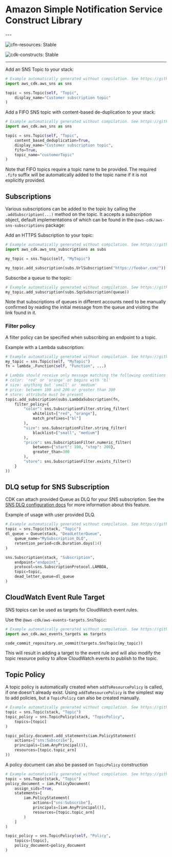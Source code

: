 # Amazon Simple Notification Service Construct Library

<!--BEGIN STABILITY BANNER-->---


![cfn-resources: Stable](https://img.shields.io/badge/cfn--resources-stable-success.svg?style=for-the-badge)

![cdk-constructs: Stable](https://img.shields.io/badge/cdk--constructs-stable-success.svg?style=for-the-badge)

---
<!--END STABILITY BANNER-->

Add an SNS Topic to your stack:

```python
# Example automatically generated without compilation. See https://github.com/aws/jsii/issues/826
import aws_cdk.aws_sns as sns

topic = sns.Topic(self, "Topic",
    display_name="Customer subscription topic"
)
```

Add a FIFO SNS topic with content-based de-duplication to your stack:

```python
# Example automatically generated without compilation. See https://github.com/aws/jsii/issues/826
import aws_cdk.aws_sns as sns

topic = sns.Topic(self, "Topic",
    content_based_deduplication=True,
    display_name="Customer subscription topic",
    fifo=True,
    topic_name="customerTopic"
)
```

Note that FIFO topics require a topic name to be provided. The required `.fifo` suffix will be automatically added to the topic name if it is not explicitly provided.

## Subscriptions

Various subscriptions can be added to the topic by calling the
`.addSubscription(...)` method on the topic. It accepts a *subscription* object,
default implementations of which can be found in the
`@aws-cdk/aws-sns-subscriptions` package:

Add an HTTPS Subscription to your topic:

```python
# Example automatically generated without compilation. See https://github.com/aws/jsii/issues/826
import aws_cdk.aws_sns_subscriptions as subs

my_topic = sns.Topic(self, "MyTopic")

my_topic.add_subscription(subs.UrlSubscription("https://foobar.com/"))
```

Subscribe a queue to the topic:

```python
# Example automatically generated without compilation. See https://github.com/aws/jsii/issues/826
my_topic.add_subscription(subs.SqsSubscription(queue))
```

Note that subscriptions of queues in different accounts need to be manually confirmed by
reading the initial message from the queue and visiting the link found in it.

### Filter policy

A filter policy can be specified when subscribing an endpoint to a topic.

Example with a Lambda subscription:

```python
# Example automatically generated without compilation. See https://github.com/aws/jsii/issues/826
my_topic = sns.Topic(self, "MyTopic")
fn = lambda_.Function(self, "Function", ...)

# Lambda should receive only message matching the following conditions on attributes:
# color: 'red' or 'orange' or begins with 'bl'
# size: anything but 'small' or 'medium'
# price: between 100 and 200 or greater than 300
# store: attribute must be present
topic.add_subscription(subs.LambdaSubscription(fn,
    filter_policy={
        "color": sns.SubscriptionFilter.string_filter(
            whitelist=["red", "orange"],
            match_prefixes=["bl"]
        ),
        "size": sns.SubscriptionFilter.string_filter(
            blacklist=["small", "medium"]
        ),
        "price": sns.SubscriptionFilter.numeric_filter(
            between={"start": 100, "stop": 200},
            greater_than=300
        ),
        "store": sns.SubscriptionFilter.exists_filter()
    }
))
```

## DLQ setup for SNS Subscription

CDK can attach provided Queue as DLQ for your SNS subscription.
See the [SNS DLQ configuration docs](https://docs.aws.amazon.com/sns/latest/dg/sns-configure-dead-letter-queue.html) for more information about this feature.

Example of usage with user provided DLQ.

```python
# Example automatically generated without compilation. See https://github.com/aws/jsii/issues/826
topic = sns.Topic(stack, "Topic")
dl_queue = Queue(stack, "DeadLetterQueue",
    queue_name="MySubscription_DLQ",
    retention_period=cdk.Duration.days(14)
)

sns.Subscription(stack, "Subscription",
    endpoint="endpoint",
    protocol=sns.SubscriptionProtocol.LAMBDA,
    topic=topic,
    dead_letter_queue=dl_queue
)
```

## CloudWatch Event Rule Target

SNS topics can be used as targets for CloudWatch event rules.

Use the `@aws-cdk/aws-events-targets.SnsTopic`:

```python
# Example automatically generated without compilation. See https://github.com/aws/jsii/issues/826
import aws_cdk.aws_events_targets as targets

code_commit_repository.on_commit(targets.SnsTopic(my_topic))
```

This will result in adding a target to the event rule and will also modify the
topic resource policy to allow CloudWatch events to publish to the topic.

## Topic Policy

A topic policy is automatically created when `addToResourcePolicy` is called, if
one doesn't already exist. Using `addToResourcePolicy` is the simplest way to
add policies, but a `TopicPolicy` can also be created manually.

```python
# Example automatically generated without compilation. See https://github.com/aws/jsii/issues/826
topic = sns.Topic(stack, "Topic")
topic_policy = sns.TopicPolicy(stack, "TopicPolicy",
    topics=[topic]
)

topic_policy.document.add_statements(iam.PolicyStatement(
    actions=["sns:Subscribe"],
    principals=[iam.AnyPrincipal()],
    resources=[topic.topic_arn]
))
```

A policy document can also be passed on `TopicPolicy` construction

```python
# Example automatically generated without compilation. See https://github.com/aws/jsii/issues/826
topic = sns.Topic(stack, "Topic")
policy_document = iam.PolicyDocument(
    assign_sids=True,
    statements=[
        iam.PolicyStatement(
            actions=["sns:Subscribe"],
            principals=[iam.AnyPrincipal()],
            resources=[topic.topic_arn]
        )
    ]
)

topic_policy = sns.TopicPolicy(self, "Policy",
    topics=[topic],
    policy_document=policy_document
)
```
